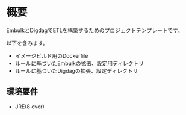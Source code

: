 # 概要

EmbulkとDigdagでETLを構築するためのプロジェクトテンプレートです。

以下を含みます。

* イメージビルド用のDockerfile
* ルールに基づいたEmbulkの拡張、設定用ディレクトリ
* ルールに基づいたDigdagの拡張、設定ディレクトリ

## 環境要件

* JRE(8 over)

